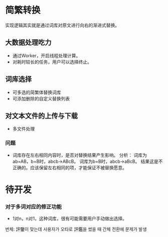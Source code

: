 # 简繁转换
实现逻辑其实就是通过词库对原文进行向右的渐进式替换。

## 大数据处理吃力
- 通过Worker，开启线程处理计算。
- 对耗时较长的任务，用户可以选择终止。

## 词库选择
- 可多选的简繁体替换词库
- 可添加删除的自定义替换列表

## 对文本文件的上传与下载
- 多文件处理

### 问题
- 词库存在左右相同内容时，是否对替换结果产生影响。
	分析：
	词库为ab=AB，b=B时，abcb->ABcB。
	词库为b=B时，abcb->aBcB。
	结果这是不正确的。应该保留左右相同的项，才能保证不被替换愿意。


# 待开发
### 对于多词对应的修正功能
- 1对n，n对1，这种词库，很有可能需要用户手动做出选择。





번체:
評鑒이 맞는데 사용자가 오타로 評鑑을 썼을 때
간체 전환에 문제가 발생